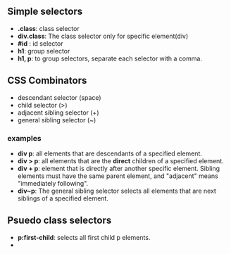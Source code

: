 
## Simple selectors

- **.class**: class selector
- **div.class**: The class selector only for specific element(div)
- **#id** : id selector
- **h1**: group selector
- **h1, p**: to group selectors, separate each selector with a comma.

## CSS Combinators
- descendant selector (space)
- child selector (>)
- adjacent sibling selector (+)
- general sibling selector (~)
### examples

- **div p**: all elements that are descendants of a specified element.
- **div > p**: all elements that are the **direct** children of a specified element.
- **div + p**:  element that is directly after another specific element. Sibling elements must have the same parent element, and "adjacent" means "immediately following".
- **div~p**: The general sibling selector selects all elements that are next siblings of a specified element.

## Psuedo class selectors

- **p:first-child**:  selects all first child p elements.
- 
